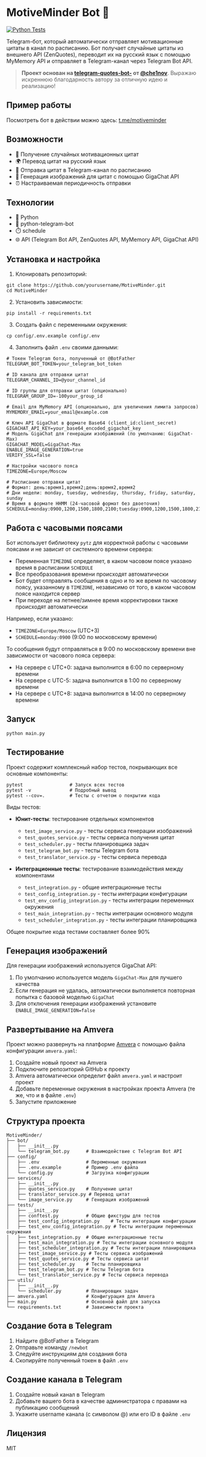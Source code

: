 # MotiveMinder Bot 🚀

[![Python Tests](https://github.com/Spider-Dad/motiveminder/actions/workflows/python-tests.yml/badge.svg)](https://github.com/Spider-Dad/motiveminder/actions/workflows/python-tests.yml)

Telegram-бот, который автоматически отправляет мотивационные цитаты в канал по расписанию. Бот получает случайные цитаты из внешнего API (ZenQuotes), переводит их на русский язык с помощью MyMemory API и отправляет в Telegram-канал через Telegram Bot API.

> **Проект основан на [telegram-quotes-bot-](https://github.com/che1nov/telegram-quotes-bot-) от [@che1nov](https://github.com/che1nov)**. Выражаю искреннюю благодарность автору за отличную идею и реализацию!

## Пример работы
Посмотреть бот в действии можно здесь: [t.me/motiveminder](https://t.me/motiveminder)   

## Возможности

- 📝 Получение случайных мотивационных цитат
- 🌍 Перевод цитат на русский язык
- 📱 Отправка цитат в Telegram-канал по расписанию
- 🎨 Генерация изображений для цитат с помощью GigaChat API
- ⏰ Настраиваемая периодичность отправки

## Технологии

- 🐍 Python
- 🤖 python-telegram-bot
- ⏱️ schedule
- 🌐 API (Telegram Bot API, ZenQuotes API, MyMemory API, GigaChat API)

## Установка и настройка

1. Клонировать репозиторий:
```
git clone https://github.com/yourusername/MotiveMinder.git
cd MotiveMinder
```

2. Установить зависимости:
```
pip install -r requirements.txt
```

3. Создать файл с переменными окружения:
```
cp config/.env.example config/.env
```

4. Заполнить файл `.env` своими данными:
```
# Токен Telegram бота, полученный от @BotFather
TELEGRAM_BOT_TOKEN=your_telegram_bot_token

# ID канала для отправки цитат
TELEGRAM_CHANNEL_ID=@your_channel_id

# ID группы для отправки цитат (опционально)
TELEGRAM_GROUP_ID=-100your_group_id

# Email для MyMemory API (опционально, для увеличения лимита запросов)
MYMEMORY_EMAIL=your_email@example.com

# Ключ API GigaChat в формате Base64 (client_id:client_secret)
GIGACHAT_API_KEY=your_base64_encoded_gigachat_key
# Модель GigaChat для генерации изображений (по умолчанию: GigaChat-Max)
GIGACHAT_MODEL=GigaChat-Max
ENABLE_IMAGE_GENERATION=true
VERIFY_SSL=false

# Настройки часового пояса
TIMEZONE=Europe/Moscow

# Расписание отправки цитат
# Формат: день:время1,время2;день:время2,время2
# Дни недели: monday, tuesday, wednesday, thursday, friday, saturday, sunday
# Время в формате HHMM (24-часовой формат без двоеточия)
SCHEDULE=monday:0900,1200,1500,1800,2100;tuesday:0900,1200,1500,1800,2100;wednesday:0900,1200,1500,1800,2100;thursday:0900,1200,1500,1800,2100;friday:0900,1200,1500,1800,2100;saturday:1200,1800;sunday:1200,1800
```

## Работа с часовыми поясами

Бот использует библиотеку `pytz` для корректной работы с часовыми поясами и не зависит от системного времени сервера:

- Переменная `TIMEZONE` определяет, в каком часовом поясе указано время в расписании `SCHEDULE`
- Все преобразования времени происходят автоматически
- Бот будет отправлять сообщения в одно и то же время по часовому поясу, указанному в `TIMEZONE`, независимо от того, в каком часовом поясе находится сервер
- При переходе на летнее/зимнее время корректировки также происходят автоматически

Например, если указано:
- `TIMEZONE=Europe/Moscow` (UTC+3)
- `SCHEDULE=monday:0900` (9:00 по московскому времени)

То сообщения будут отправляться в 9:00 по московскому времени вне зависимости от часового пояса сервера:
- На сервере с UTC+0: задача выполнится в 6:00 по серверному времени
- На сервере с UTC-5: задача выполнится в 1:00 по серверному времени
- На сервере с UTC+8: задача выполнится в 14:00 по серверному времени

## Запуск

```
python main.py
```

## Тестирование

Проект содержит комплексный набор тестов, покрывающих все основные компоненты:

```
pytest                 # Запуск всех тестов
pytest -v              # Подробный вывод
pytest --cov=.         # Тесты с отчетом о покрытии кода
```

Виды тестов:
- **Юнит-тесты**: тестирование отдельных компонентов
  - `test_image_service.py` - тесты сервиса генерации изображений
  - `test_quotes_service.py` - тесты сервиса получения цитат
  - `test_scheduler.py` - тесты планировщика задач
  - `test_telegram_bot.py` - тесты Telegram бота
  - `test_translator_service.py` - тесты сервиса перевода

- **Интеграционные тесты**: тестирование взаимодействия между компонентами
  - `test_integration.py` - общие интеграционные тесты
  - `test_config_integration.py` - тесты интеграции конфигурации
  - `test_env_config_integration.py` - тесты интеграции переменных окружения
  - `test_main_integration.py` - тесты интеграции основного модуля
  - `test_scheduler_integration.py` - тесты интеграции планировщика

Общее покрытие кода тестами составляет более 90%

## Генерация изображений

Для генерации изображений используется GigaChat API:

1. По умолчанию используется модель `GigaChat-Max` для лучшего качества
2. Если генерация не удалась, автоматически выполняется повторная попытка с базовой моделью `GigaChat`
3. Для отключения генерации изображений установите `ENABLE_IMAGE_GENERATION=false`

## Развертывание на Amvera

Проект можно развернуть на платформе [Amvera](https://amvera.ru) с помощью файла конфигурации `amvera.yaml`:

1. Создайте новый проект на Amvera
2. Подключите репозиторий GitHub к проекту
3. Amvera автоматически определит файл `amvera.yaml` и настроит проект
4. Добавьте переменные окружения в настройках проекта Amvera (те же, что и в файле `.env`)
5. Запустите приложение

## Структура проекта

```
MotiveMinder/
├── bot/
│   ├── __init__.py
│   └── telegram_bot.py      # Взаимодействие с Telegram Bot API
├── config/
│   ├── .env                 # Переменные окружения
│   ├── .env.example         # Пример .env файла
│   └── config.py            # Загрузка конфигурации
├── services/
│   ├── __init__.py
│   ├── quotes_service.py    # Получение цитат
│   ├── translator_service.py # Перевод цитат
│   └── image_service.py     # Генерация изображений
├── tests/
│   ├── __init__.py
│   ├── conftest.py          # Общие фикстуры для тестов
│   ├── test_config_integration.py    # Тесты интеграции конфигурации
│   ├── test_env_config_integration.py # Тесты интеграции переменных окружения
│   ├── test_integration.py  # Общие интеграционные тесты
│   ├── test_main_integration.py # Тесты интеграции основного модуля
│   ├── test_scheduler_integration.py # Тесты интеграции планировщика
│   ├── test_image_service.py # Тесты сервиса изображений
│   ├── test_quotes_service.py # Тесты сервиса цитат
│   ├── test_scheduler.py    # Тесты планировщика
│   ├── test_telegram_bot.py # Тесты Telegram бота
│   └── test_translator_service.py # Тесты сервиса перевода
├── utils/
│   ├── __init__.py
│   └── scheduler.py         # Планировщик задач
├── amvera.yaml              # Конфигурация для Amvera
├── main.py                  # Основной файл для запуска
└── requirements.txt         # Зависимости проекта
```

## Создание бота в Telegram

1. Найдите @BotFather в Telegram
2. Отправьте команду `/newbot`
3. Следуйте инструкциям для создания бота
4. Скопируйте полученный токен в файл `.env`

## Создание канала в Telegram

1. Создайте новый канал в Telegram
2. Добавьте вашего бота в качестве администратора с правами на публикацию сообщений
3. Укажите username канала (с символом @) или его ID в файле `.env`

## Лицензия

MIT 